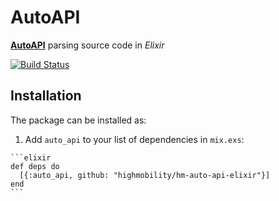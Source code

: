 # AutoAPI

[**AutoAPI**](https://high-mobility.com/learn/tutorials/getting-started/auto-api-guide/) parsing source code in *Elixir*
  

[![Build Status](https://travis-ci.org/highmobility/hm-auto-api-elixir.svg?branch=master)](https://travis-ci.org/highmobility/hm-auto-api-elixir)

## Installation

The package can be installed as:

  1. Add `auto_api` to your list of dependencies in `mix.exs`:

    ```elixir
    def deps do
      [{:auto_api, github: "highmobility/hm-auto-api-elixir"}]
    end
    ```


